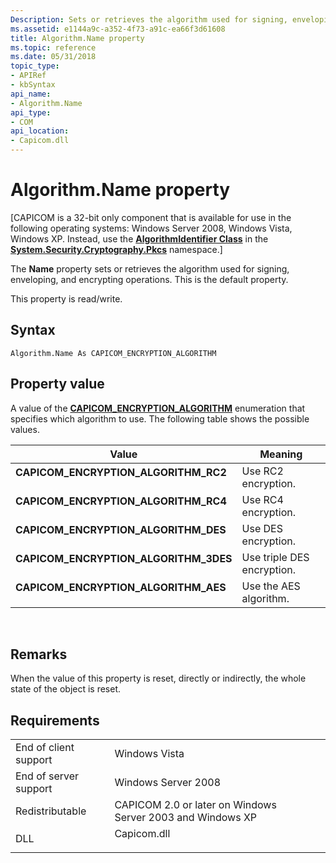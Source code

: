 ```yaml
---
Description: Sets or retrieves the algorithm used for signing, enveloping, and encrypting operations. This is the default property.
ms.assetid: e1144a9c-a352-4f73-a91c-ea66f3d61608
title: Algorithm.Name property
ms.topic: reference
ms.date: 05/31/2018
topic_type: 
- APIRef
- kbSyntax
api_name: 
- Algorithm.Name
api_type: 
- COM
api_location: 
- Capicom.dll
---
```


# Algorithm.Name property

\[CAPICOM is a 32-bit only component that is available for use in the following operating systems: Windows Server 2008, Windows Vista, Windows XP. Instead, use the [**AlgorithmIdentifier Class**](/dotnet/api/system.security.cryptography.pkcs.algorithmidentifier?view=dotnet-plat-ext-3.1) in the [**System.Security.Cryptography.Pkcs**](/dotnet/api/system.security.cryptography.pkcs?view=dotnet-plat-ext-3.1) namespace.\]

The **Name** property sets or retrieves the algorithm used for signing, enveloping, and encrypting operations. This is the default property.

This property is read/write.

## Syntax


```VB
Algorithm.Name As CAPICOM_ENCRYPTION_ALGORITHM
```



## Property value

A value of the [**CAPICOM\_ENCRYPTION\_ALGORITHM**](capicom-encryption-algorithm.md) enumeration that specifies which algorithm to use. The following table shows the possible values.



| Value                                                                                                                                                                                                                       | Meaning                               |
|-----------------------------------------------------------------------------------------------------------------------------------------------------------------------------------------------------------------------------|---------------------------------------|
| <span id="CAPICOM_ENCRYPTION_ALGORITHM_RC2"></span><span id="capicom_encryption_algorithm_rc2"></span><dl> <dt>**CAPICOM\_ENCRYPTION\_ALGORITHM\_RC2**</dt> </dl>    | Use RC2 encryption.<br/>        |
| <span id="CAPICOM_ENCRYPTION_ALGORITHM_RC4"></span><span id="capicom_encryption_algorithm_rc4"></span><dl> <dt>**CAPICOM\_ENCRYPTION\_ALGORITHM\_RC4**</dt> </dl>    | Use RC4 encryption.<br/>        |
| <span id="CAPICOM_ENCRYPTION_ALGORITHM_DES"></span><span id="capicom_encryption_algorithm_des"></span><dl> <dt>**CAPICOM\_ENCRYPTION\_ALGORITHM\_DES**</dt> </dl>    | Use DES encryption.<br/>        |
| <span id="CAPICOM_ENCRYPTION_ALGORITHM_3DES"></span><span id="capicom_encryption_algorithm_3des"></span><dl> <dt>**CAPICOM\_ENCRYPTION\_ALGORITHM\_3DES**</dt> </dl> | Use triple DES encryption.<br/> |
| <span id="CAPICOM_ENCRYPTION_ALGORITHM_AES"></span><span id="capicom_encryption_algorithm_aes"></span><dl> <dt>**CAPICOM\_ENCRYPTION\_ALGORITHM\_AES**</dt> </dl>    | Use the AES algorithm.<br/>     |



 

## Remarks

When the value of this property is reset, directly or indirectly, the whole state of the object is reset.

## Requirements



|                                  |                                                                                        |
|----------------------------------|----------------------------------------------------------------------------------------|
| End of client support<br/> | Windows Vista<br/>                                                               |
| End of server support<br/> | Windows Server 2008<br/>                                                         |
| Redistributable<br/>       | CAPICOM 2.0 or later on Windows Server 2003 and Windows XP<br/>                  |
| DLL<br/>                   | <dl> <dt>Capicom.dll</dt> </dl> |



 

 